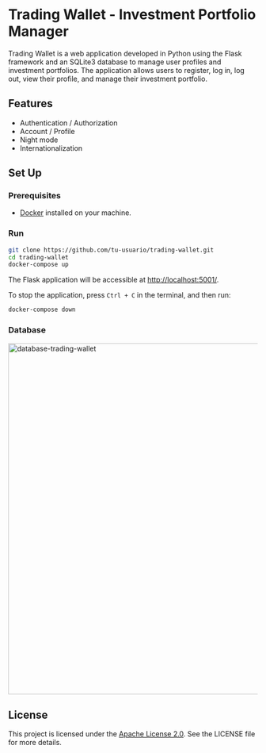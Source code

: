 # Trading Wallet - Investment Portfolio Manager

Trading Wallet is a web application developed in Python using the Flask framework and an SQLite3 database to manage user profiles and investment portfolios. The application allows users to register, log in, log out, view their profile, and manage their investment portfolio.

## Features

- Authentication / Authorization
- Account / Profile
- Night mode
- Internationalization

## Set Up

### Prerequisites
- [Docker](https://www.docker.com/) installed on your machine.

### Run

  ```bash
  git clone https://github.com/tu-usuario/trading-wallet.git
  cd trading-wallet
  docker-compose up
  ```

The Flask application will be accessible at [http://localhost:5001/](http://localhost:5001/).

To stop the application, press `Ctrl + C` in the terminal, and then run:
  ```bash
  docker-compose down
  ```

### Database
<img width="708" alt="database-trading-wallet" src="https://github.com/agustin-chavez/trading-wallet/assets/39955956/baa710e1-977b-434a-a0d2-d9e00c2e30ec">


## License

This project is licensed under the [Apache License 2.0](http://www.apache.org/licenses/LICENSE-2.0). See the LICENSE file for more details.


